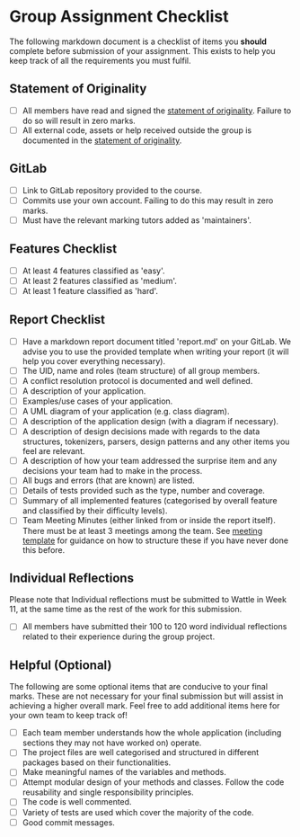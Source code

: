 # Group Assignment Checklist
The following markdown document is a checklist of items you **should** complete before submission of your assignment. This exists to help you keep track of all the requirements you must fulfil.

## Statement of Originality
- [ ] All members have read and signed the [statement of originality](./statement-of-originality.yml). Failure to do so will result in zero marks.
- [ ] All external code, assets or help received outside the group is documented in the [statement of originality](./statement-of-originality.yml).

## GitLab
- [ ] Link to GitLab repository provided to the course.
- [ ] Commits use your own account. Failing to do this may result in zero marks.
- [ ] Must have the relevant marking tutors added as 'maintainers'.

## Features Checklist
- [ ] At least 4 features classified as 'easy'.
- [ ] At least 2 features classified as 'medium'.
- [ ] At least 1 feature classified as 'hard'.

## Report Checklist
- [ ] Have a markdown report document titled 'report.md' on your GitLab. We advise you to use the provided template when writing your report (it will help you cover everything necessary).
- [ ] The UID, name and roles (team structure) of all group members.
- [ ] A conflict resolution protocol is documented and well defined.
- [ ] A description of your application.
- [ ] Examples/use cases of your application.
- [ ] A UML diagram of your application (e.g. class diagram).
- [ ] A description of the application design (with a diagram if necessary).
- [ ] A description of design decisions made with regards to the data structures, tokenizers, parsers, design patterns and any other items you feel are relevant.
- [ ] A description of how your team addressed the surprise item and any decisions your team had to make in the process.
- [ ] All bugs and errors (that are known) are listed.
- [ ] Details of tests provided such as the type, number and coverage.
- [ ] Summary of all implemented features (categorised by overall feature and classified by their difficulty levels).
- [ ] Team Meeting Minutes (either linked from or inside the report itself). There must be at least 3 meetings among the team. See [meeting template](TeamMeetings/minutes.md) for guidance on how to structure these if you have never done this before.

## Individual Reflections
Please note that Individual reflections must be submitted to Wattle in Week 11, at the same time as the rest of the work for this submission.
- [ ] All members have submitted their 100 to 120 word individual reflections related to their experience during the group project.

## Helpful (Optional)
The following are some optional items that are conducive to your final marks. These are not necessary for your final submission but will assist in achieving a higher overall mark. Feel free to add additional items here for your own team to keep track of!
- [ ] Each team member understands how the whole application (including sections they may not have worked on) operate.
- [ ] The project files are well categorised and structured in different packages based on their functionalities.
- [ ] Make meaningful names of the variables and methods. 
- [ ] Attempt modular design of your methods and classes. Follow the code reusability and single responsibility principles. 
- [ ] The code is well commented.
- [ ] Variety of tests are used which cover the majority of the code.
- [ ] Good commit messages.